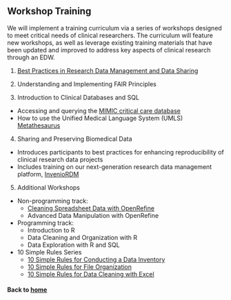 ## Workshop Training

We will implement a training curriculum via a series of workshops designed to meet critical needs of clinical researchers. The curriculum will feature new workshops, as well as leverage existing training materials that have been updated and improved to address key aspects of clinical research through an EDW.

1. [Best Practices in Research Data Management and Data Sharing](https://galter.northwestern.edu/course_info/236)

2. Understanding and Implementing FAIR Principles

3. Introduction to Clinical Databases and SQL
  *  Accessing and querying the [MIMIC critical care database](https://mimic.physionet.org/)
  *  How to use the Unified Medical Language System (UMLS) [Metathesaurus](https://www.nlm.nih.gov/research/umls/knowledge_sources/metathesaurus/index.html)

4. Sharing and Preserving Biomedical Data
  *  Introduces participants to best practices for enhancing reproducibility of clinical research data projects
  *  Includes training on our next-generation research data management platform, [InvenioRDM](https://invenio-software.org/products/rdm/)

5. Additional Workshops
  * Non-programming track:
    * [Cleaning Spreadsheet Data with OpenRefine](https://galter.northwestern.edu/course_info/242)
    * Advanced Data Manipulation with OpenRefine
  * Programming track:
    * Introduction to R
    * Data Cleaning and Organization with R
    * Data Exploration with R and SQL
  * 10 Simple Rules Series
    * [10 Simple Rules for Conducting a Data Inventory](https://galter.northwestern.edu/course_info/245)
    * [10 Simple Rules for File Organization](https://galter.northwestern.edu/course_info/246)
    * [10 Simple Rules for Data Cleaning with Excel](https://galter.northwestern.edu/course_info/247)

#### Back to [home](https://galterdatalab.github.io/crdm-training/)
